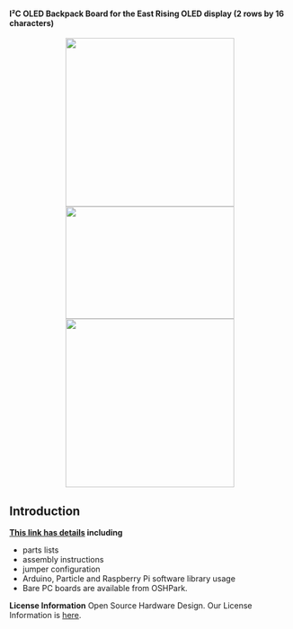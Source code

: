 #### I²C OLED Backpack Board for the East Rising OLED display (2 rows by 16 characters)

<div style="text-align: center;">
<div style="display: inline-block; margin-right: 5px;">
<a href="https://www.dcity.org/dcity/wp-content/uploads/i2c-oled-eastrising-with-blackboard.jpg"><img src="https://www.dcity.org/dcity/wp-content/uploads/i2c-oled-eastrising-with-blackboard-600x400.jpg" alt="" width="300" height=“200" class="alignnone size-medium wp-image-517" /></a>
</div>
<div style="display: inline-block; margin-right: 5px;">
<a href="https://www.dcity.org/dcity/wp-content/uploads/i2c-oled-eastrising-with-oled.jpg"><img src="https://www.dcity.org/dcity/wp-content/uploads/i2c-oled-eastrising-with-oled-600x400.jpg" alt="" width="300" height="200" class="alignnone size-medium wp-image-517" /></a>
</div>
<div style="display: inline-block; margin-right: 5px;">
<a href="https://www.dcity.org/dcity/wp-content/uploads/i2c-oled-eastrising.jpg"><img src="https://www.dcity.org/dcity/wp-content/uploads/i2c-oled-eastrising-600x400.jpg" alt="" width="300" height=“200" class="alignnone size-medium wp-image-517" /></a>
</div>
</div>

Introduction
-------------------


**[This link has details](https://www.dcity.org/portfolio/i2c-oled-backpack-board-eastrising) including**
* parts lists
* assembly instructions
* jumper configuration
* Arduino, Particle and Raspberry Pi software library usage
* Bare PC boards are available from OSHPark.

**License Information**
Open Source Hardware Design. Our License Information is [here](https://www.dcity.org/license-information/).
